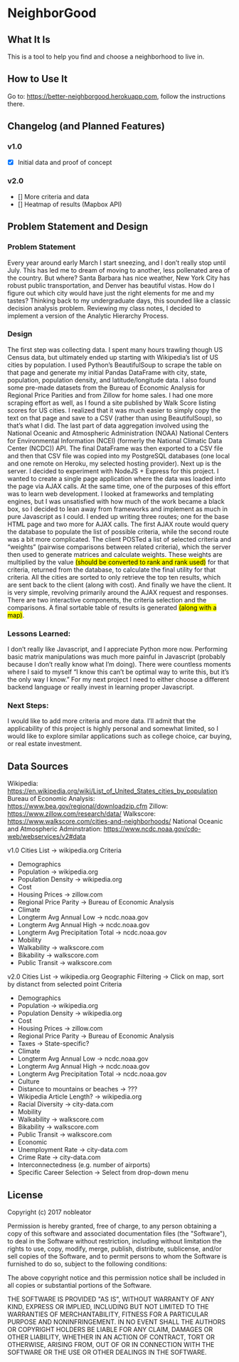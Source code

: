 # NeighborGood

## What It Is
This is a tool to help you find and choose a neighborhood to live in.

## How to Use It
Go to: https://better-neighborgood.herokuapp.com, follow the instructions there.

## Changelog (and Planned Features)
### v1.0
- [x] Initial data and proof of concept
### v2.0
- [] More criteria and data
- [] Heatmap of results (Mapbox API)

## Problem Statement and Design
### Problem Statement
Every year around early March I start sneezing, and I don’t really stop until July. This has led me to dream of moving to another, less pollenated area of the country. But where? Santa Barbara has nice weather, New York City has robust public transportation, and Denver has beautiful vistas. How do I figure out which city would have just the right elements for me and my tastes? Thinking back to my undergraduate days, this sounded like a classic decision analysis problem. Reviewing my class notes, I decided to implement a version of the <a>Analytic Hierarchy Process</a>.
### Design
The first step was collecting data. I spent many hours trawling though US Census data, but ultimately ended up starting with <a>Wikipedia’s list of US cities by population</a>. I used Python’s BeautifulSoup to scrape the table on that page and generate my initial Pandas DataFrame with city, state, population, population density, and latitude/longitude data. I also found some pre-made datasets from the <a>Bureau of Economic Analysis</a> for Regional Price Parities and from <a>Zillow for home sales</a>. I had one more scraping effort as well, as I found a site published by <a>Walk Score listing scores for US cities</a>. I realized that it was much easier to simply copy the text on that page and save to a CSV (rather than using BeautifulSoup), so that’s what I did. The last part of data aggregation involved using the <a>National Oceanic and Atmospheric Administration (NOAA) National Centers for Environmental Information (NCEI) (formerly the National Climatic Data Center (NCDC)) API</a>. The final DataFrame was then exported to a CSV file and then that CSV file was copied into my PostgreSQL databases (one local and one remote on <a>Heroku</a>, my selected hosting provider).
Next up is the server. I decided to experiment with <a>NodeJS + Express</a> for this project. I wanted to create a single page application where the data was loaded into the page via AJAX calls. At the same time, one of the purposes of this effort was to learn web development. I looked at frameworks and templating engines, but I was unsatisfied with how much of the work became a black box, so I decided to lean away from frameworks and implement as much in pure Javascript as I could. I ended up writing three routes; one for the base HTML page and two more for AJAX calls. The first AJAX route would query the database to populate the list of possible criteria, while the second route was a bit more complicated. The client POSTed a list of selected criteria and “weights” (pairwise comparisons between related criteria), which the server then used to generate matrices and calculate weights. These weights are multiplied by the value <mark>(should be converted to rank and rank used)</mark> for that criteria, returned from the database, to calculate the final utility for that criteria. All the cities are sorted to only retrieve the top ten results, which are sent back to the client (along with cost).
And finally we have the client. It is very simple, revolving primarily around the AJAX request and responses. There are two interactive components, the criteria selection and the comparisons. A final sortable table of results is generated <mark>(along with a map)</mark>.
### Lessons Learned:
I don’t really like Javascript, and I appreciate Python more now. Performing basic matrix manipulations was much more painful in Javascript (probably because I don’t really know what I’m doing). There were countless moments where I said to myself “I know this can’t be optimal way to write this, but it’s the only way I know.” For my next project I need to either choose a different backend language or really invest in learning proper Javascript.
### Next Steps:
I would like to add more criteria and more data. I’ll admit that the applicability of this project is highly personal and somewhat limited, so I would like to explore similar applications such as college choice, car buying, or real estate investment.


## Data Sources
Wikipedia: https://en.wikipedia.org/wiki/List_of_United_States_cities_by_population
Bureau of Economic Analysis: https://www.bea.gov/regional/downloadzip.cfm
Zillow: https://www.zillow.com/research/data/
Walkscore: https://www.walkscore.com/cities-and-neighborhoods/
National Oceanic and Atmospheric Adminstration: https://www.ncdc.noaa.gov/cdo-web/webservices/v2#data

v1.0
Cities List -> wikipedia.org
Criteria
 - Demographics
  - Population -> wikipedia.org
  - Population Density -> wikipedia.org
 - Cost
  - Housing Prices -> zillow.com
  - Regional Price Parity -> Bureau of Economic Analysis
 - Climate
  - Longterm Avg Annual Low -> ncdc.noaa.gov 
  - Longterm Avg Annual High -> ncdc.noaa.gov
  - Longterm Avg Precipitation Total -> ncdc.noaa.gov
 - Mobility
  - Walkability -> walkscore.com
  - Bikability -> walkscore.com
  - Public Transit -> walkscore.com

v2.0
Cities List -> wikipedia.org
Geographic Filtering -> Click on map, sort by distanct from selected point
Criteria
 - Demographics
  - Population -> wikipedia.org
  - Population Density -> wikipedia.org
 - Cost
  - Housing Prices -> zillow.com
  - Regional Price Parity -> Bureau of Economic Analysis
  - Taxes -> State-specific?
 - Climate
  - Longterm Avg Annual Low -> ncdc.noaa.gov 
  - Longterm Avg Annual High -> ncdc.noaa.gov
  - Longterm Avg Precipitation Total -> ncdc.noaa.gov
 - Culture
  - Distance to mountains or beaches -> ???
  - Wikipedia Article Length? -> wikipedia.org
  - Racial Diversity -> city-data.com
 - Mobility
  - Walkability -> walkscore.com
  - Bikability -> walkscore.com
  - Public Transit -> walkscore.com
 - Economic
  - Unemployment Rate -> city-data.com
  - Crime Rate -> city-data.com
  - Interconnectedness (e.g. number of airports)
  - Specific Career Selection -> Select from drop-down menu


## License
Copyright (c) 2017 nobleator

Permission is hereby granted, free of charge, to any person obtaining a copy of this software and associated documentation files (the "Software"), to deal in the Software without restriction, including without limitation the rights to use, copy, modify, merge, publish, distribute, sublicense, and/or sell copies of the Software, and to permit persons to whom the Software is furnished to do so, subject to the following conditions:

The above copyright notice and this permission notice shall be included in all copies or substantial portions of the Software.

THE SOFTWARE IS PROVIDED "AS IS", WITHOUT WARRANTY OF ANY KIND, EXPRESS OR IMPLIED, INCLUDING BUT NOT LIMITED TO THE WARRANTIES OF MERCHANTABILITY, FITNESS FOR A PARTICULAR PURPOSE AND NONINFRINGEMENT. IN NO EVENT SHALL THE AUTHORS OR COPYRIGHT HOLDERS BE LIABLE FOR ANY CLAIM, DAMAGES OR OTHER LIABILITY, WHETHER IN AN ACTION OF CONTRACT, TORT OR OTHERWISE, ARISING FROM, OUT OF OR IN CONNECTION WITH THE SOFTWARE OR THE USE OR OTHER DEALINGS IN THE SOFTWARE.

